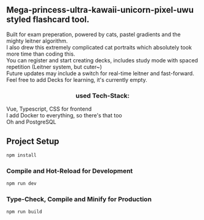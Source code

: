 
 <h2 align="left">Mega-princess-ultra-kawaii-unicorn-pixel-uwu styled flashcard tool. </h2>
 <dl align="left">
    <dt>
       <dt> Built for exam preperation, powered by cats, pastel gradients and the mighty leitner algorithm. </dt>
       <dt> I also drew this extremely complicated cat portraits which absolutely took more time than coding this.  </dt>
       <dt> You can register and start creating decks, includes study mode with spaced repetition (Leitner system, but cuter~) </dt>
       <dt> Future updates may include a switch for real-time leitner and fast-forward. </dt>
       <dt> Feel free to add Decks for learning, it's currently empty. </dt>
    </dt>
</dl>

<h3 align="center"> used Tech-Stack:</h3> 
<dl align="left">
    <dt>
        <dt> Vue, Typescript, CSS for frontend </dt>
        <dt> I add Docker to everything, so there's that too  </dt>
        <dt> Oh and PostgreSQL </dt>
    </dt>
</dl>

## Project Setup

```sh
npm install
```

### Compile and Hot-Reload for Development

```sh
npm run dev
```

### Type-Check, Compile and Minify for Production

```sh
npm run build
```
